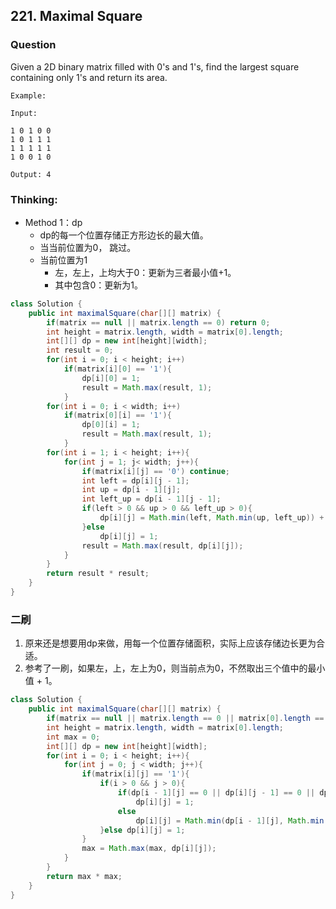 ## 221. Maximal Square

### Question
Given a 2D binary matrix filled with 0's and 1's, find the largest square containing only 1's and return its area.

```
Example:

Input:

1 0 1 0 0
1 0 1 1 1
1 1 1 1 1
1 0 0 1 0

Output: 4

```

### Thinking:
* Method 1：dp
	* dp的每一个位置存储正方形边长的最大值。
	* 当当前位置为0， 跳过。
	* 当前位置为1
		* 左，左上，上均大于0：更新为三者最小值+1。
		* 其中包含0：更新为1。

```Java
class Solution {
    public int maximalSquare(char[][] matrix) {
        if(matrix == null || matrix.length == 0) return 0;
        int height = matrix.length, width = matrix[0].length;
        int[][] dp = new int[height][width];
        int result = 0;
        for(int i = 0; i < height; i++)
            if(matrix[i][0] == '1'){
                dp[i][0] = 1;
                result = Math.max(result, 1);
            }
        for(int i = 0; i < width; i++)
            if(matrix[0][i] == '1'){
                dp[0][i] = 1;
                result = Math.max(result, 1);
            }
        for(int i = 1; i < height; i++){
            for(int j = 1; j< width; j++){
                if(matrix[i][j] == '0') continue;
                int left = dp[i][j - 1];
                int up = dp[i - 1][j];
                int left_up = dp[i - 1][j - 1];
                if(left > 0 && up > 0 && left_up > 0){
                    dp[i][j] = Math.min(left, Math.min(up, left_up)) + 1;
                }else
                    dp[i][j] = 1;
                result = Math.max(result, dp[i][j]);
            }
        }
        return result * result;
    }
}
```

### 二刷
1. 原来还是想要用dp来做，用每一个位置存储面积，实际上应该存储边长更为合适。
2. 参考了一刷，如果左，上，左上为0，则当前点为0，不然取出三个值中的最小值 + 1。
```Java
class Solution {
    public int maximalSquare(char[][] matrix) {
        if(matrix == null || matrix.length == 0 || matrix[0].length == 0) return 0;
        int height = matrix.length, width = matrix[0].length;
        int max = 0;
        int[][] dp = new int[height][width];
        for(int i = 0; i < height; i++){
            for(int j = 0; j < width; j++){
                if(matrix[i][j] == '1'){
                    if(i > 0 && j > 0){
                        if(dp[i - 1][j] == 0 || dp[i][j - 1] == 0 || dp[i - 1][j - 1] == 0)
                            dp[i][j] = 1;
                        else
                            dp[i][j] = Math.min(dp[i - 1][j], Math.min(dp[i][j - 1], dp[i - 1][j - 1])) + 1;
                    }else dp[i][j] = 1;
                }
                max = Math.max(max, dp[i][j]);
            }
        }
        return max * max;
    }
}
```